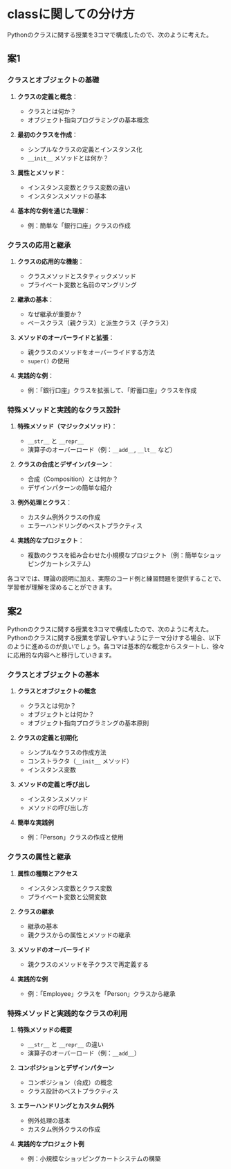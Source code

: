 # classに関しての分け方
Pythonのクラスに関する授業を3コマで構成したので、次のように考えた。
## 案1
### クラスとオブジェクトの基礎

1. **クラスの定義と概念**：
   - クラスとは何か？
   - オブジェクト指向プログラミングの基本概念

2. **最初のクラスを作成**：
   - シンプルなクラスの定義とインスタンス化
   - `__init__` メソッドとは何か？

3. **属性とメソッド**：
   - インスタンス変数とクラス変数の違い
   - インスタンスメソッドの基本

4. **基本的な例を通じた理解**：
   - 例：簡単な「銀行口座」クラスの作成

### クラスの応用と継承

1. **クラスの応用的な機能**：
   - クラスメソッドとスタティックメソッド
   - プライベート変数と名前のマングリング

2. **継承の基本**：
   - なぜ継承が重要か？
   - ベースクラス（親クラス）と派生クラス（子クラス）

3. **メソッドのオーバーライドと拡張**：
   - 親クラスのメソッドをオーバーライドする方法
   - `super()` の使用

4. **実践的な例**：
   - 例：「銀行口座」クラスを拡張して、「貯蓄口座」クラスを作成

### 特殊メソッドと実践的なクラス設計

1. **特殊メソッド（マジックメソッド）**：
   - `__str__` と `__repr__`
   - 演算子のオーバーロード（例：`__add__`, `__lt__` など）

2. **クラスの合成とデザインパターン**：
   - 合成（Composition）とは何か？
   - デザインパターンの簡単な紹介

3. **例外処理とクラス**：
   - カスタム例外クラスの作成
   - エラーハンドリングのベストプラクティス

4. **実践的なプロジェクト**：
   - 複数のクラスを組み合わせた小規模なプロジェクト（例：簡単なショッピングカートシステム）

各コマでは、理論の説明に加え、実際のコード例と練習問題を提供することで、学習者が理解を深めることができます。

## 案2
Pythonのクラスに関する授業を3コマで構成したので、次のように考えた。
Pythonのクラスに関する授業を学習しやすいようにテーマ分けする場合、以下のように進めるのが良いでしょう。各コマは基本的な概念からスタートし、徐々に応用的な内容へと移行していきます。

### クラスとオブジェクトの基本
1. **クラスとオブジェクトの概念**
   - クラスとは何か？
   - オブジェクトとは何か？
   - オブジェクト指向プログラミングの基本原則

2. **クラスの定義と初期化**
   - シンプルなクラスの作成方法
   - コンストラクタ（`__init__` メソッド）
   - インスタンス変数

3. **メソッドの定義と呼び出し**
   - インスタンスメソッド
   - メソッドの呼び出し方

4. **簡単な実践例**
   - 例：「Person」クラスの作成と使用

### クラスの属性と継承

1. **属性の種類とアクセス**
   - インスタンス変数とクラス変数
   - プライベート変数と公開変数

2. **クラスの継承**
   - 継承の基本
   - 親クラスからの属性とメソッドの継承

3. **メソッドのオーバーライド**
   - 親クラスのメソッドを子クラスで再定義する

4. **実践的な例**
   - 例：「Employee」クラスを「Person」クラスから継承

### 特殊メソッドと実践的なクラスの利用

1. **特殊メソッドの概要**
   - `__str__` と `__repr__` の違い
   - 演算子のオーバーロード（例：`__add__`）

2. **コンポジションとデザインパターン**
   - コンポジション（合成）の概念
   - クラス設計のベストプラクティス

3. **エラーハンドリングとカスタム例外**
   - 例外処理の基本
   - カスタム例外クラスの作成

4. **実践的なプロジェクト例**
   - 例：小規模なショッピングカートシステムの構築